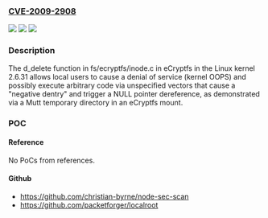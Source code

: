 ### [CVE-2009-2908](https://cve.mitre.org/cgi-bin/cvename.cgi?name=CVE-2009-2908)
![](https://img.shields.io/static/v1?label=Product&message=n%2Fa&color=blue)
![](https://img.shields.io/static/v1?label=Version&message=%3D%20n%2Fa%20&color=brighgreen)
![](https://img.shields.io/static/v1?label=Vulnerability&message=n%2Fa&color=brighgreen)

### Description

The d_delete function in fs/ecryptfs/inode.c in eCryptfs in the Linux kernel 2.6.31 allows local users to cause a denial of service (kernel OOPS) and possibly execute arbitrary code via unspecified vectors that cause a "negative dentry" and trigger a NULL pointer dereference, as demonstrated via a Mutt temporary directory in an eCryptfs mount.

### POC

#### Reference
No PoCs from references.

#### Github
- https://github.com/christian-byrne/node-sec-scan
- https://github.com/packetforger/localroot

